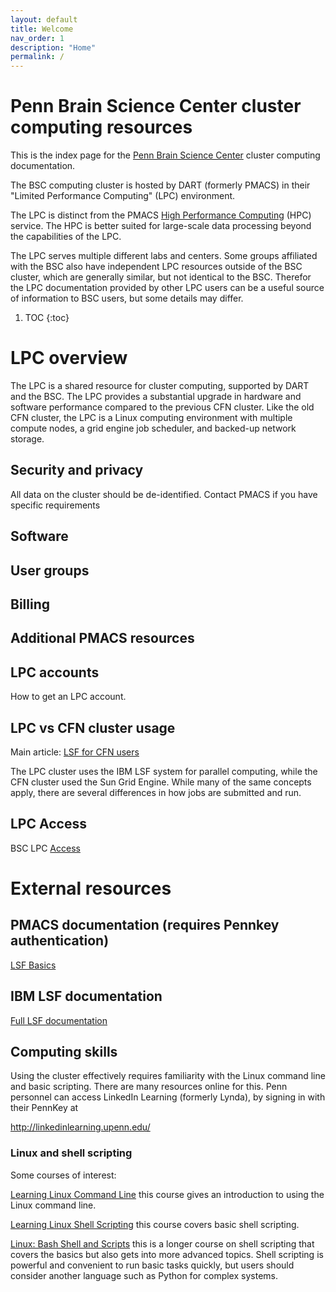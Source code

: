 ```yaml
---
layout: default
title: Welcome
nav_order: 1
description: "Home"
permalink: /
---
```


# Penn Brain Science Center cluster computing resources

This is the index page for the [Penn Brain Science
Center](https://pennbrain.upenn.edu) cluster computing documentation. 

The BSC computing cluster is hosted by DART (formerly PMACS) in their "Limited
Performance Computing" (LPC) environment. 

The LPC is distinct from the PMACS [High Performance Computing](https://www.med.upenn.edu/hpc/) (HPC) service. The
HPC is better suited for large-scale data processing beyond the capabilities of
the LPC. 

The LPC serves multiple different labs and centers. Some groups affiliated
with the BSC also have independent LPC resources outside of the BSC cluster,
which are generally similar, but not identical to the BSC. Therefor the LPC
documentation provided by other LPC users can be a useful source of information
to BSC users, but some details may differ.


1. TOC 
{:toc}

# LPC overview

The LPC is a shared resource for cluster computing, supported by DART and the
BSC. The LPC provides a substantial upgrade in hardware and software performance
compared to the previous CFN cluster. Like the old CFN cluster, the LPC is a
Linux computing environment with multiple compute nodes, a grid engine job
scheduler, and backed-up network storage. 

## Security and privacy

All data on the cluster should be de-identified. Contact PMACS if you have
specific requirements

## Software

## User groups

## Billing

## Additional PMACS resources


## LPC accounts

How to get an LPC account.

## LPC vs CFN cluster usage

Main article: [LSF for CFN users](/docs/clusterEnvironment/cfnToLPC.md)

The LPC cluster uses the IBM LSF system for parallel computing, while the CFN
cluster used the Sun Grid Engine. While many of the same concepts apply, there
are several differences in how jobs are submitted and run. 

## LPC Access

BSC LPC [Access](/docs/clusterEnvironment/access.md)

# External resources


## PMACS documentation (requires Pennkey authentication)

[LSF Basics](https://wiki.pmacs.upenn.edu/public/LSF_Basics) 


## IBM LSF documentation

[Full LSF
documentation](https://www.ibm.com/support/knowledgecenter/en/SSWRJV_10.1.0/lsf_welcome/lsf_welcome.html)


## Computing skills

Using the cluster effectively requires familiarity with the Linux command line
and basic scripting. There are many resources online for this. Penn personnel
can access LinkedIn Learning (formerly Lynda), by signing in with their PennKey at

http://linkedinlearning.upenn.edu/


### Linux and shell scripting

Some courses of interest:

[Learning Linux Command
Line](https://www.linkedin.com/learning/learning-linux-command-line-2) this
course gives an introduction to using the Linux command line.

[Learning Linux Shell
Scripting](https://www.linkedin.com/learning/learning-linux-shell-scripting-2018)
this course covers basic shell scripting.

[Linux: Bash Shell and
Scripts](https://www.linkedin.com/learning/linux-bash-shell-and-scripts) this is
a longer course on shell scripting that covers the basics but also gets into
more advanced topics. Shell scripting is powerful and convenient to run basic
tasks quickly, but users should consider another language such as Python for
complex systems. 
